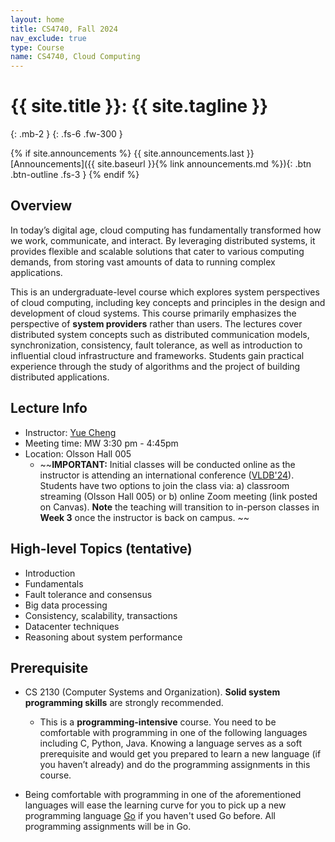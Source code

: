 ```yaml
---
layout: home
title: CS4740, Fall 2024
nav_exclude: true
type: Course
name: CS4740, Cloud Computing
---
```


# {{ site.title }}: {{ site.tagline }}
{: .mb-2 }
{: .fs-6 .fw-300 }

{% if site.announcements %}
{{ site.announcements.last }}
 [Announcements]({{ site.baseurl }}{% link announcements.md %}){: .btn .btn-outline .fs-3 }
{% endif %}


## Overview

In today’s digital age, cloud computing has fundamentally transformed
how we work, communicate, and interact. By leveraging distributed
systems, it provides flexible and scalable solutions that cater to
various computing demands, from storing vast amounts of data to
running complex applications.

This is an undergraduate-level course which explores system
perspectives of cloud computing, including key concepts and
principles in the design and development of cloud systems. This
course primarily emphasizes the perspective of **system providers**
rather than users. The lectures cover distributed system concepts
such as distributed communication models, synchronization,
consistency, fault tolerance, as well as introduction to influential
cloud infrastructure and frameworks. Students gain practical
experience through the study of algorithms and the project of
building distributed applications.



## Lecture Info

* Instructor: [Yue Cheng](https://tddg.github.io)
* Meeting time: MW 3:30 pm - 4:45pm
* Location: Olsson Hall 005
	* ~~**IMPORTANT:** Initial classes will be conducted online as the instructor is attending an international conference ([VLDB'24](https://vldb.org/2024/)). Students have two options to join the class via: a) classroom streaming (Olsson Hall 005) or b) online Zoom meeting (link posted on Canvas). **Note** the teaching will transition to in-person classes in **Week 3** once the instructor is back on campus. ~~


## High-level Topics (tentative)

* Introduction
* Fundamentals
* Fault tolerance and consensus
* Big data processing 
* Consistency, scalability, transactions
* Datacenter techniques
* Reasoning about system performance



## Prerequisite

* CS 2130 (Computer Systems and Organization). **Solid system programming skills** are strongly recommended.
	* This is a **programming-intensive** course. You need to be comfortable with programming in one of the following languages including C, Python, Java. Knowing a language serves as a soft prerequisite and would get you prepared to learn a new language (if you haven’t already) and do the programming assignments in this course.

* Being comfortable with programming in one of the aforementioned languages will ease the learning curve for you to pick up a new programming language [Go](https://go.dev/) if you haven't used Go before. All programming assignments will be in Go. 
